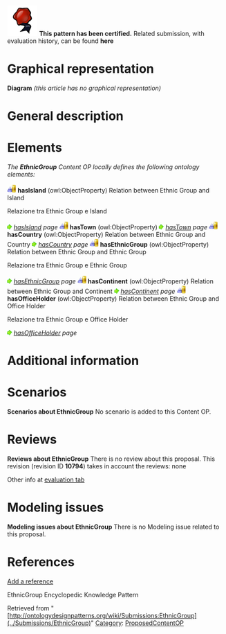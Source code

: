 [![](../images/thumb/b/b5/Certified.png/70px-Certified.png)](../Image/Certified.png "Certified.png") __This pattern has been certified.__
Related submission, with evaluation history, can be found __here__





#  Graphical representation


__Diagram__
_(this article has no graphical representation)_



#  General description


  




#  Elements


_The __EthnicGroup__ Content OP locally defines the following ontology elements:_



[![ObjectProperty](../images/thumb/c/c3/ObjectProperty.gif/20px-ObjectProperty.gif)](../Image/ObjectProperty.gif "ObjectProperty") __hasIsland__ (owl:ObjectProperty) Relation between Ethnic Group and Island
  



Relazione tra Ethnic Group e Island 



 [![](../images/thumb/8/87/ArrowRight.gif/11px-ArrowRight.gif)](../Image/ArrowRight.gif "ArrowRight.gif") _[hasIsland](../Submissions/EthnicGroup/hasIsland "Submissions:EthnicGroup/hasIsland") page_
[![ObjectProperty](../images/thumb/c/c3/ObjectProperty.gif/20px-ObjectProperty.gif)](../Image/ObjectProperty.gif "ObjectProperty") __hasTown__ (owl:ObjectProperty) 
 [![](../images/thumb/8/87/ArrowRight.gif/11px-ArrowRight.gif)](../Image/ArrowRight.gif "ArrowRight.gif") _[hasTown](../Submissions/EthnicGroup/hasTown "Submissions:EthnicGroup/hasTown") page_
[![ObjectProperty](../images/thumb/c/c3/ObjectProperty.gif/20px-ObjectProperty.gif)](../Image/ObjectProperty.gif "ObjectProperty") __hasCountry__ (owl:ObjectProperty) Relation between Ethnic Group and Country 
 [![](../images/thumb/8/87/ArrowRight.gif/11px-ArrowRight.gif)](../Image/ArrowRight.gif "ArrowRight.gif") _[hasCountry](../Submissions/EthnicGroup/hasCountry "Submissions:EthnicGroup/hasCountry") page_
[![ObjectProperty](../images/thumb/c/c3/ObjectProperty.gif/20px-ObjectProperty.gif)](../Image/ObjectProperty.gif "ObjectProperty") __hasEthnicGroup__ (owl:ObjectProperty) Relation between Ethnic Group and Ethnic Group
  



Relazione tra Ethnic Group e Ethnic Group 



 [![](../images/thumb/8/87/ArrowRight.gif/11px-ArrowRight.gif)](../Image/ArrowRight.gif "ArrowRight.gif") _[hasEthnicGroup](../Submissions/EthnicGroup/hasEthnicGroup "Submissions:EthnicGroup/hasEthnicGroup") page_
[![ObjectProperty](../images/thumb/c/c3/ObjectProperty.gif/20px-ObjectProperty.gif)](../Image/ObjectProperty.gif "ObjectProperty") __hasContinent__ (owl:ObjectProperty) Relation between Ethnic Group and Continent 
 [![](../images/thumb/8/87/ArrowRight.gif/11px-ArrowRight.gif)](../Image/ArrowRight.gif "ArrowRight.gif") _[hasContinent](../Submissions/EthnicGroup/hasContinent "Submissions:EthnicGroup/hasContinent") page_
[![ObjectProperty](../images/thumb/c/c3/ObjectProperty.gif/20px-ObjectProperty.gif)](../Image/ObjectProperty.gif "ObjectProperty") __hasOfficeHolder__ (owl:ObjectProperty) Relation between Ethnic Group and Office Holder
  



Relazione tra Ethnic Group e Office Holder 



 [![](../images/thumb/8/87/ArrowRight.gif/11px-ArrowRight.gif)](../Image/ArrowRight.gif "ArrowRight.gif") _[hasOfficeHolder](../Submissions/EthnicGroup/hasOfficeHolder "Submissions:EthnicGroup/hasOfficeHolder") page_
#  Additional information


#  Scenarios



__Scenarios about EthnicGroup__
No scenario is added to this Content OP.




#  Reviews



__Reviews about EthnicGroup__
There is no review about this proposal.
This revision (revision ID __10794__) takes in account the reviews: none


Other info at [evaluation tab](http://ontologydesignpatterns.org/wiki/index.php?title=Submissions:EthnicGroup&action=evaluation "http://ontologydesignpatterns.org/wiki/index.php?title=Submissions:EthnicGroup&action=evaluation")




#  Modeling issues



__Modeling issues about EthnicGroup__
There is no Modeling issue related to this proposal.




#  References


[Add a reference](index.php@title=Odp%253AAdd_reference&subject=../Submissions/EthnicGroup "http://ontologydesignpatterns.org/wiki/index.php?title=Odp:Add_reference&subject=Submissions%3AEthnicGroup")


  

EthnicGroup Encyclopedic Knowledge Pattern





Retrieved from "[http://ontologydesignpatterns.org/wiki/Submissions:EthnicGroup](../Submissions/EthnicGroup)"
 [Category](http://ontologydesignpatterns.org/wiki/Special:Categories "Special:Categories"): [ProposedContentOP](../Category/ProposedContentOP "Category:ProposedContentOP")
